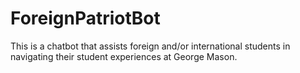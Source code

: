 # ForeignPatriotBot
This is a chatbot that assists foreign and/or international students in navigating their student experiences at George Mason. 
